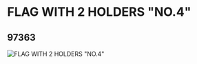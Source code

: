 # FLAG WITH 2 HOLDERS "NO.4"
## 97363
![FLAG WITH 2 HOLDERS "NO.4"](https://lc-www-live-s.legocdn.com/media/bricks/5/2/6023518.jpg)